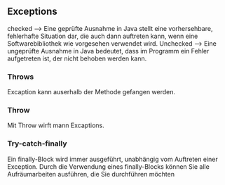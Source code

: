 ## Exceptions
checked -->
Eine geprüfte Ausnahme in Java stellt eine vorhersehbare, fehlerhafte Situation dar, die auch dann auftreten kann, wenn eine Softwarebibliothek wie vorgesehen verwendet wird.
Unchecked -->
Eine ungeprüfte Ausnahme in Java bedeutet, dass im Programm ein Fehler aufgetreten ist, der nicht behoben werden kann.

### Throws
Excaption kann auserhalb der Methode gefangen werden.
### Throw
Mit Throw wirft mann Excaptions.
### Try-catch-finally
Ein finally-Block wird immer ausgeführt, unabhängig vom Auftreten einer Exception. Durch die Verwendung eines finally-Blocks können Sie alle Aufräumarbeiten ausführen, die Sie durchführen möchten
